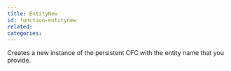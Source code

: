 ```yaml
---
title: EntityNew
id: function-entitynew
related:
categories:
---
```


Creates a new instance of the persistent CFC with the entity name that you provide.
